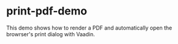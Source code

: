 # print-pdf-demo

This demo shows how to render a PDF and automatically open the browrser's print dialog with Vaadin.
